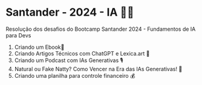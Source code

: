 # Santander - 2024 - IA 📑📝
Resolução dos desafios do Bootcamp Santander 2024 - Fundamentos de IA para Devs

1. Criando um Ebook📘
2. Criando Artigos Técnicos com ChatGPT e Lexica.art 📰
3. Criando um Podcast com IAs Generativas 🎙️
4. Natural ou Fake Natty? Como Vencer na Era das IAs Generativas! 🤖
5. Criando uma planilha para controle financeiro 💰
